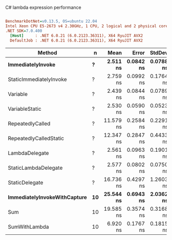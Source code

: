 C# lambda expression performance
``` ini

BenchmarkDotNet=v0.13.5, OS=ubuntu 22.04
Intel Xeon CPU E5-2673 v4 2.30GHz, 1 CPU, 2 logical and 2 physical cores
.NET SDK=7.0.400
  [Host]     : .NET 6.0.21 (6.0.2123.36311), X64 RyuJIT AVX2
  DefaultJob : .NET 6.0.21 (6.0.2123.36311), X64 RyuJIT AVX2


```
|                       Method |  n |      Mean |     Error |    StdDev |   Gen0 | Allocated |
|----------------------------- |--- |----------:|----------:|----------:|-------:|----------:|
|            **ImmediatelyInvoke** |  **?** |  **2.511 ns** | **0.0842 ns** | **0.0788 ns** |      **-** |         **-** |
|      StaticImmediatelyInvoke |  ? |  2.759 ns | 0.0992 ns | 0.1764 ns |      - |         - |
|                     Variable |  ? |  2.439 ns | 0.0844 ns | 0.0789 ns |      - |         - |
|               VariableStatic |  ? |  2.530 ns | 0.0590 ns | 0.0523 ns |      - |         - |
|             RepeatedlyCalled |  ? | 11.579 ns | 0.2584 ns | 0.2291 ns |      - |         - |
|       RepeatedlyCalledStatic |  ? | 12.347 ns | 0.2847 ns | 0.4433 ns |      - |         - |
|               LambdaDelegate |  ? |  2.561 ns | 0.0963 ns | 0.1901 ns |      - |         - |
|         StaticLambdaDelegate |  ? |  2.577 ns | 0.0802 ns | 0.0750 ns |      - |         - |
|               StaticDelegate |  ? | 16.736 ns | 0.4297 ns | 1.2603 ns | 0.0024 |      64 B |
| **ImmediatelyInvokeWithCapture** | **10** | **25.544 ns** | **0.6943 ns** | **2.0362 ns** | **0.0033** |      **88 B** |
|                          Sum | 10 | 19.585 ns | 0.3574 ns | 0.3168 ns |      - |         - |
|                SumWithLambda | 10 |  6.920 ns | 0.1767 ns | 0.1815 ns |      - |         - |
